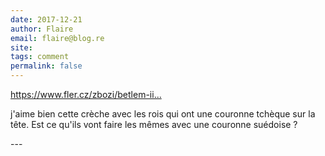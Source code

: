 ```yaml
---
date: 2017-12-21
author: Flaire
email: flaire@blog.re
site: 
tags: comment
permalink: false
---
```


<p><a href="https://www.fler.cz/zbozi/betlem-iii-6928397" title="https://www.fler.cz/zbozi/betlem-iii-6928397">https://www.fler.cz/zbozi/betlem-ii...</a></p>

<p>j'aime bien cette crèche avec les rois qui ont une couronne tchèque sur la tête. Est ce qu'ils vont faire les mêmes avec une couronne suédoise ?</p>
---